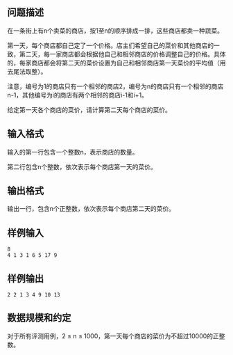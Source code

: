## 问题描述

在一条街上有n个卖菜的商店，按1至n的顺序排成一排，这些商店都卖一种蔬菜。

第一天，每个商店都自己定了一个价格。店主们希望自己的菜价和其他商店的一致，第二天，每一家商店都会根据他自己和相邻商店的价格调整自己的价格。具体的，每家商店都会将第二天的菜价设置为自己和相邻商店第一天菜价的平均值（用去尾法取整）。

注意，编号为1的商店只有一个相邻的商店2，编号为n的商店只有一个相邻的商店n-1，其他编号为i的商店有两个相邻的商店i-1和i+1。

给定第一天各个商店的菜价，请计算第二天每个商店的菜价。

## 输入格式

输入的第一行包含一个整数n，表示商店的数量。

第二行包含n个整数，依次表示每个商店第一天的菜价。

## 输出格式

输出一行，包含n个正整数，依次表示每个商店第二天的菜价。

## 样例输入

```
8
4 1 3 1 6 5 17 9
```
## 样例输出

```
2 2 1 3 4 9 10 13
```
## 数据规模和约定
对于所有评测用例，2 &le; n &le; 1000，第一天每个商店的菜价为不超过10000的正整数。